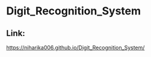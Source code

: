 # Digit_Recognition_System

## Link:
<a>https://niharika006.github.io/Digit_Recognition_System/</a>
